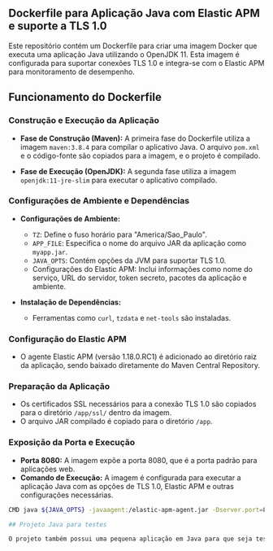 ## Dockerfile para Aplicação Java com Elastic APM e suporte a TLS 1.0

Este repositório contém um Dockerfile para criar uma imagem Docker que executa uma aplicação Java utilizando o OpenJDK 11. Esta imagem é configurada para suportar conexões TLS 1.0 e integra-se com o Elastic APM para monitoramento de desempenho.

## Funcionamento do Dockerfile

### Construção e Execução da Aplicação

- **Fase de Construção (Maven):** A primeira fase do Dockerfile utiliza a imagem `maven:3.8.4` para compilar o aplicativo Java. O arquivo `pom.xml` e o código-fonte são copiados para a imagem, e o projeto é compilado.

- **Fase de Execução (OpenJDK):** A segunda fase utiliza a imagem `openjdk:11-jre-slim` para executar o aplicativo compilado.

### Configurações de Ambiente e Dependências

- **Configurações de Ambiente:**
  - `TZ`: Define o fuso horário para "America/Sao_Paulo".
  - `APP_FILE`: Especifica o nome do arquivo JAR da aplicação como `myapp.jar`.
  - `JAVA_OPTS`: Contém opções da JVM para suportar TLS 1.0.
  - Configurações do Elastic APM: Inclui informações como nome do serviço, URL do servidor, token secreto, pacotes da aplicação e ambiente.

- **Instalação de Dependências:**
  - Ferramentas como `curl`, `tzdata` e `net-tools` são instaladas.

### Configuração do Elastic APM

- O agente Elastic APM (versão 1.18.0.RC1) é adicionado ao diretório raiz da aplicação, sendo baixado diretamente do Maven Central Repository.

### Preparação da Aplicação

- Os certificados SSL necessários para a conexão TLS 1.0 são copiados para o diretório `/app/ssl/` dentro da imagem.
- O arquivo JAR compilado é copiado para o diretório `/app`.

### Exposição da Porta e Execução

- **Porta 8080:** A imagem expõe a porta 8080, que é a porta padrão para aplicações web.
- **Comando de Execução:** A imagem é configurada para executar a aplicação Java com as opções de TLS 1.0, Elastic APM e outras configurações necessárias.

```bash
CMD java ${JAVA_OPTS} -javaagent:/elastic-apm-agent.jar -Dserver.port=8080 -jar ${APP_FILE}

## Projeto Java para testes

O projeto também possui uma pequena aplicação em Java para que seja testado o Dockerfile. O que ela faz é basicamente tentar uma conexão com um banco MySQL e em seguida retornar se a conexão foi bem sucedida ou não.
